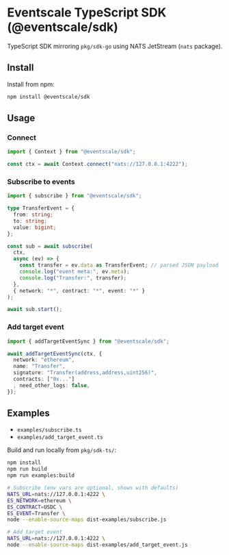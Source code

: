 # Eventscale TypeScript SDK (@eventscale/sdk)

TypeScript SDK mirroring `pkg/sdk-go` using NATS JetStream (`nats` package).

## Install

Install from npm:

```bash
npm install @eventscale/sdk
```

## Usage

### Connect

```ts
import { Context } from "@eventscale/sdk";

const ctx = await Context.connect("nats://127.0.0.1:4222");
```

### Subscribe to events

```ts
import { subscribe } from "@eventscale/sdk";

type TransferEvent = {
  from: string;
  to: string;
  value: bigint;
};

const sub = await subscribe(
  ctx,
  async (ev) => {
    const transfer = ev.data as TransferEvent; // parsed JSON payload
    console.log("event meta:", ev.meta);
    console.log("Transfer:", transfer);
  },
  { network: "*", contract: "*", event: "*" }
);

await sub.start();
```

### Add target event

```ts
import { addTargetEventSync } from "@eventscale/sdk";

await addTargetEventSync(ctx, {
  network: "ethereum",
  name: "Transfer",
  signature: "Transfer(address,address,uint256)",
  contracts: ["0x..."]
  , need_other_logs: false,
});
```

## Examples

- `examples/subscribe.ts`
- `examples/add_target_event.ts`

Build and run locally from `pkg/sdk-ts/`:

```bash
npm install
npm run build
npm run examples:build

# Subscribe (env vars are optional, shown with defaults)
NATS_URL=nats://127.0.0.1:4222 \
ES_NETWORK=ethereum \
ES_CONTRACT=USDC \
ES_EVENT=Transfer \
node --enable-source-maps dist-examples/subscribe.js

# Add target event
NATS_URL=nats://127.0.0.1:4222 \
node --enable-source-maps dist-examples/add_target_event.js
```
